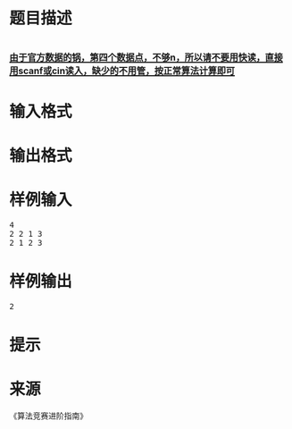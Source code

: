 

# 题目描述



# <u><span style="font-size:16px;">由于官方数据的锅，第四个数据点，不够n，所以请不要用快读，直接用scanf或cin读入，缺少的不用管，按正常算法计算即可</span></u>



# 输入格式



# 输出格式



# 样例输入


<pre>4
2 2 1 3
2 1 2 3
</pre>

# 样例输出


<pre>2</pre>

# 提示



# 来源


<p>
《算法竞赛进阶指南》
</p>
